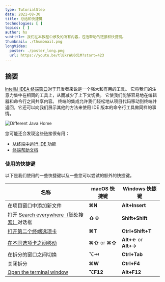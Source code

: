 ```yaml
---
type: TutorialStep
date: 2021-08-30
title: 总结和快捷键
technologies: [ ]
topics: [ ]
author: hs
subtitle: 我们在本教程中涉及的所有内容，包括帮助的链接和快捷键。
thumbnail: ./thumbnail.png
longVideo:
  poster: ./poster_long.png
  url: https://youtu.be/tlEkrWU0d1M?start=423
---
```


## 摘要
[IntelliJ IDEA 终端窗口](https://www.jetbrains.com/help/idea/terminal-emulator.html)对于开发者来说是一个强大和有用的工具。 它将我们的注意力集中在相同的工具上，从而减少了上下文切换。 它使我们能够容易地在编辑器和命令行之间共享内容。 终端的集成允许我们轻松地从项目代码移动到终端并返回，它还可以向我们展示其他的方法来使用 IDE 版本的命令行工具做同样的事情。

![Different Java Home](different-java-home.png)

您可能还会发现这些链接很有用：
- [从终端中运行 IDE 功能](https://blog.jetbrains.com/idea/2020/07/run-ide-features-from-the-terminal/)
- [终端帮助文档](https://www.jetbrains.com/help/idea/terminal-emulator.html/)


### 使用的快捷键
以下是我们使用的一些快捷键以及一些您可以尝试的额外的快捷键。

| 名称                                                                                                   | macOS 快捷键        | Windows 快捷键            |
| ---------------------------------------------------------------------------------------------------- | ---------------- | ---------------------- |
| 在项目窗口中添加新文件                                                                                          | **⌘N**           | **Alt+Insert**         |
| 打开 [Search everywhere（随处搜索）](https://www.jetbrains.com/help/idea/searching-everywhere.html)对话框       | **⇧⇧**           | **Shift+Shift**        |
| [打开第二个终端选项卡](https://www.jetbrains.com/help/idea/terminal-emulator.html#new_session)                 | **⌘T**           | **Ctrl+Shift+T**       |
| [在不同选项卡之间移动](https://www.jetbrains.com/help/idea/terminal-emulator.html#new_session)                 | **⌘⇧** or **⌘⇧** | **Alt+←** or **Alt+→** |
| 在拆分的窗口之间切换                                                                                           | **⌥⇥**           | **Ctrl+Tab**           |
| 关闭拆分                                                                                                 | **⌘W**           | **Ctrl+F4**            |
| [Open the terminal window](https://www.jetbrains.com/help/idea/terminal-emulator.html#open-terminal) | **⌥F12**         | **Alt+F12**            |